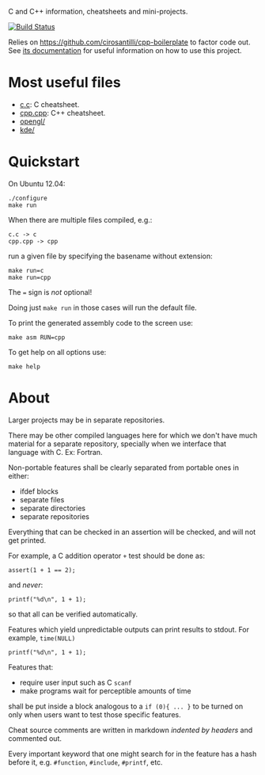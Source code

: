C and C++ information, cheatsheets and mini-projects.

[![Build Status](https://travis-ci.org/cirosantilli/cpp.svg?branch=master)](https://travis-ci.org/cirosantilli/cpp)

Relies on <https://github.com/cirosantilli/cpp-boilerplate> to factor code out. See [its documentation](https://github.com/cirosantilli/cpp-boilerplate/blob/master/README.md) for useful information on how to use this project.

# Most useful files

- [c.c](c.c): C cheatsheet.
- [cpp.cpp](main_cpp.cpp): C++ cheatsheet.
- [opengl/](opengl/)
- [kde/](kde/)

# Quickstart

On Ubuntu 12.04:

    ./configure
    make run

When there are multiple files compiled, e.g.:

    c.c -> c
    cpp.cpp -> cpp

run a given file by specifying the basename without extension:

    make run=c
    make run=cpp

The `=` sign is *not* optional!

Doing just `make run` in those cases will run the default file.

To print the generated assembly code to the screen use:

    make asm RUN=cpp

To get help on all options use:

    make help

# About

Larger projects may be in separate repositories.

There may be other compiled languages here for which we don't have much material for a separate repository, specially when we interface that language with C. Ex: Fortran.

Non-portable features shall be clearly separated from portable ones in either:

- ifdef blocks
- separate files
- separate directories
- separate repositories

Everything that can be checked in an assertion will be checked, and will not get printed.

For example, a C addition operator `+` test should be done as:

    assert(1 + 1 == 2);

and *never*:

    printf("%d\n", 1 + 1);

so that all can be verified automatically.

Features which yield unpredictable outputs can print results to stdout. For example, `time(NULL)`

    printf("%d\n", 1 + 1);

Features that:

- require user input such as C `scanf`
- make programs wait for perceptible amounts of time

shall be put inside a block analogous to a `if (0){ ... }` to be turned on only when users want to test those specific features.

Cheat source comments are written in markdown *indented by headers* and commented out.

Every important keyword that one might search for in the feature has a hash before it, e.g. `#function`, `#include`, `#printf`, etc.
